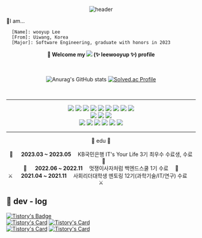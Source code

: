 <div align="center">

![header](https://capsule-render.vercel.app/api?type=transparent&color=3a4a51&height=150&section=header&text=wooyup%20Lee&fontColor=496659&fontSize=40&desc=The%201st%20developer%20on%20campus&animation=twinkling&fontAlignY=40)
</div>

💬I am...

```
  [Name]: wooyup Lee
  [From]: Uiwang, Korea
  [Major]: Software Engineering, graduate with honors in 2023
```

<div align="center">
  <B>🦁 Welcome my <img src="https://img.shields.io/badge/GitHub-181717?style=flat&logo=GitHub&logoColor=white"/> (✨ leewooyup ✨) profile</B>
  <br><br><br>
  
  ![Anurag's GitHub stats](https://github-readme-stats.vercel.app/api?username=leewooyup&show_icons=true&theme=synthwave)
  [![Solved.ac Profile](http://mazassumnida.wtf/api/generate_badge?boj=zjadlspun59)](https://solved.ac/zjadlspun59)<br/>
  
</div>
<br>

---
<div align="center">
 <img src="https://img.shields.io/badge/Java-007396?style=flat&logo=Java&logoColor=black"/> <img src="https://img.shields.io/badge/SpringBoot-6DB33F?style=flat&logo=SpringBoot&logoColor=white"/>
 <img src="https://img.shields.io/badge/SpringSecurity-6DB33F?style=flat&logo=SpringSecurity&logoColor=white"/>
 <img src="https://img.shields.io/badge/Thymeleaf-005F0F?style=flat&logo=Thymeleaf&logoColor=white"/> 
 <img src="https://img.shields.io/badge/ApacheTomcat-F8DC75?style=flat&logo=ApacheTomcat&logoColor=black"/>
 <img src="https://img.shields.io/badge/Node.js-339933?style=flat&logo=Node.js&logoColor=white"/>
  <img src="https://img.shields.io/badge/Express-000000?style=flat&logo=Express&logoColor=white"/>
 <img src="https://img.shields.io/badge/Oracle-F80000?style=flat&logo=Oracle&logoColor=white"/>
 <img src="https://img.shields.io/badge/MySQL-4479A1?style=flat&logo=MySQL&logoColor=white"/>
 <br>
 <img src="https://img.shields.io/badge/Linux-FCC624?style=flat&logo=Linux&logoColor=black"/>
 <img src="https://img.shields.io/badge/centos-262577?style=flat&logo=centos&logoColor=white"/>
 <img src="https://img.shields.io/badge/Docker-2496ED?style=flat&logo=Docker&logoColor=black"/>
 <br>
 <img src="https://img.shields.io/badge/HTML5-E34F26?style=flat&logo=HTML5&logoColor=black"/>
 <img src="https://img.shields.io/badge/CSS3-1572B6?style=flat&logo=CSS3&logoColor=black"/>
 <img src="https://img.shields.io/badge/JavaScript-F7DF1E?style=flat&logo=JavaScript&logoColor=black"/>
 <img src="https://img.shields.io/badge/jQuery-0769AD?style=flat&logo=jQuery&logoColor=black"/>
 <img src="https://img.shields.io/badge/TailwindCSS-06B6D4?style=flat&logo=TailwindCSS&logoColor=black"/>
 <img src="https://img.shields.io/badge/Bootstrap-7952B3?style=flat&logo=Bootstrap&logoColor=black"/>

</div>

---

<div align="center">
  📕 edu 📕<br><br>
  🚀 &emsp; <B>2023.03 ~ 2023.05</B>&emsp; KB국민은행 IT's Your Life 3기 최우수 수료생, 수료 &emsp;🚀<br>
  🦁 &emsp; <B>2022.06 ~ 2022.11</B>&emsp; 멋쟁이사자처럼 백엔드스쿨 1기 수료 &emsp;🦁<br>
  ⚔️ &emsp; <B>2021.04 ~ 2021.11</B>&emsp; 사회리더대학생 멘토링 12기(과학기술/IT/연구) 수료 &emsp;⚔️<br>
</div>

## 📌 dev - log

[![Tistory's Badge](https://github-readme-tistory-card.vercel.app/api/badge?name=Tistory)](https://shimmer59.tistory.com/)
<br>
[![Tistory's Card](https://github-readme-tistory-card.vercel.app/api?name=shimmer59&postId=141)](https://shimmer59.tistory.com/141) [![Tistory's Card](https://github-readme-tistory-card.vercel.app/api?name=shimmer59&postId=119)](https://shimmer59.tistory.com/119)
<br>
[![Tistory's Card](https://github-readme-tistory-card.vercel.app/api?name=shimmer59&postId=159)](https://shimmer59.tistory.com/159) [![Tistory's Card](https://github-readme-tistory-card.vercel.app/api?name=shimmer59&postId=180)](https://shimmer59.tistory.com/180)

<!--
**leewooyup/leewooyup** is a ✨ _special_ ✨ repository because its `README.md` (this file) appears on your GitHub profile.


Here are some ideas to get you started:

- 🔭 I’m currently working on ...
- 🌱 I’m currently learning ...
- 👯 I’m looking to collaborate on ...
- 🤔 I’m looking for help with ...
- 💬 Ask me about ...
- 📫 How to reach me: ...
- 😄 Pronouns: ...
- ⚡ Fun fact: ...
-->

